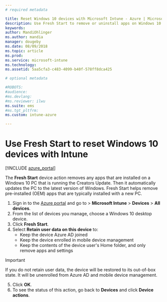 ```yaml
---
# required metadata

title: Reset Windows 10 devices with Microsoft Intune - Azure | Microsoft Docs
description: Use Fresh Start to remove or uninstall apps on Windows 10 PCs by using Microsoft Intune. 
keywords:
author: MandiOhlinger
ms.author: mandia
manager: dougeby
ms.date: 08/09/2018
ms.topic: article
ms.prod:
ms.service: microsoft-intune
ms.technology:
ms.assetid: 5aa5cfa3-c483-4099-b40f-578ff8dca425

# optional metadata

#ROBOTS:
#audience:
#ms.devlang:
#ms.reviewer: ilwu
ms.suite: ems
#ms.tgt_pltfrm:
ms.custom: intune-azure

---
```


# Use Fresh Start to reset Windows 10 devices with Intune


[!INCLUDE [azure_portal](./includes/azure_portal.md)]

The **Fresh Start** device action removes any apps that are installed on a Windows 10 PC that is running the Creators Update. Then it automatically updates the PC to the latest version of Windows. Fresh Start helps remove pre-installed (OEM) apps that are typically installed with a new PC.  

1. Sign in to the [Azure portal](https://portal.azure.com) and go to > **Microsoft Intune** > **Devices** > **All devices**.
2. From the list of devices you manage, choose a Windows 10 desktop device.
3. Click **Fresh Start**. 
4. Select **Retain user data on this device** to:
   * Keep the device Azure AD joined
    * Keep the device enrolled in mobile device management 
    * Keep the contents of the device user's Home folder, and only remove apps and settings  
  > [!IMPORTANT]
 > If you do not retain user data, the device will be restored to its out-of-box state. It will be unenrolled from Azure AD and mobile   device management.  
5. Click **OK**.   
6. To see the status of this action, go back to **Devices** and click **Device actions**.  
